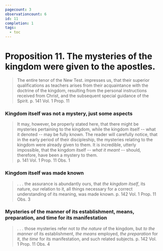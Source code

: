 ```yaml
---
pagecount: 3
observationcount: 6
id: 11
completion: 1
tags:
  - toc
---
```

# Proposition 11. The mysteries of the kingdom were given to the apostles.

> The entire tenor of the New Test. impresses us, that their superior qualifications as teachers arises from their acquaintance with the doctrine of the kingdom, resulting from the personal instructions received from Christ, and the subsequent special guidance of the Spirit.
> p. 141 Vol. 1 Prop. 11 

### Kingdom itself was not a mystery, just some aspects
> It may, however, be properly stated here, that there might be mysteries pertaining to the kingdom, while the kingdom itself -- what it denoted -- may be fully known.  The reader will carefully notice, that in the early period of their discipleship, the mysteries relating to the kingdom were already given to them.  It is incredible, utterly impossible, that the kingdom itself -- *what it meant* -- should, therefore, have been a mystery to them.  
> p. 141 Vol. 1 Prop. 11 Obs. 1

### Kingdom itself was made known
>. . . the assurance is abundantly ours, that *the kingdom itself*, its nature, our relation to it, all things necessary for a correct understanding of its meaning, was made known.
>p. 142 Vol. 1 Prop. 11 Obs. 3

### Mysteries of the manner of its establishment, means, preparation, and time for its manifestation
> . . . those mysteries refer not *to the nature* of the kingdom, but *to the manner* of its establishment, *the means* employed, *the preparation* for it, *the time* for its manifestation, and such related subjects.
>p. 142 Vol. 1 Prop. 11 Obs. 4 